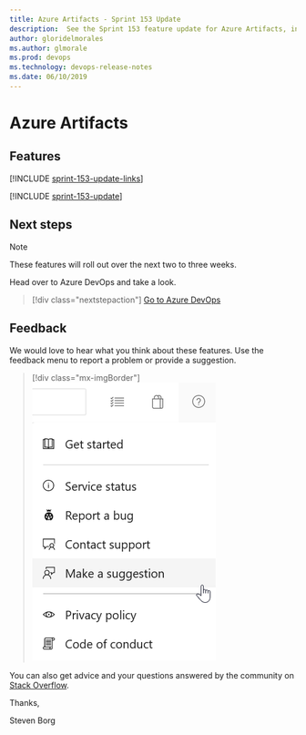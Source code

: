 ```yaml
---
title: Azure Artifacts - Sprint 153 Update
description:  See the Sprint 153 feature update for Azure Artifacts, including next steps.
author: gloridelmorales
ms.author: glmorale
ms.prod: devops
ms.technology: devops-release-notes
ms.date: 06/10/2019
---
```


# Azure Artifacts

## Features

[!INCLUDE [sprint-153-update-links](../_shared/artifacts/sprint-153-update-links.md)]

[!INCLUDE [sprint-153-update](../_shared/artifacts/sprint-153-update.md)]

## Next steps

> [!NOTE]
> These features will roll out over the next two to three weeks.

Head over to Azure DevOps and take a look.

> [!div class="nextstepaction"]
> [Go to Azure DevOps](https://go.microsoft.com/fwlink/?LinkId=307137&campaign=o~msft~docs~product-vsts~release-notes)

## Feedback

We would love to hear what you think about these features. Use the feedback menu to report a problem or provide a suggestion.

> [!div class="mx-imgBorder"]
> ![Make a suggestion](../../_img/make-a-suggestion.png)

You can also get advice and your questions answered by the community on [Stack Overflow](https://stackoverflow.com/questions/tagged/azure-devops).

Thanks,

Steven Borg
